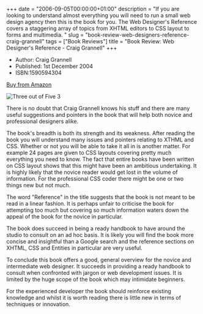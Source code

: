 +++
date = "2006-09-05T00:00:00+01:00"
description = "If you are looking to understand almost everything you will need to run a small web design agency then this is the book for you. The Web Designer's Reference covers a staggering array of topics from XHTML editors to CSS layout to forms and multimedia. "
slug = "book-review-web-designers-reference-craig-grannell"
tags = ["Book Reviews"]
title = "Book Review: Web Designer's Reference - Craig Grannell"
+++

- Author: Craig Grannell
- Published: 1st December 2004
- ISBN:1590594304

[Buy from Amazon](http://www.amazon.com/Web-Designers-Reference-Craig-Grannell/dp/1590594304)

![Three out of Five](/images/books/three_stars.gif "Three out of Five")
<span class="rating">3</span>

There is no doubt that Craig Grannell knows his stuff and there are many useful
suggestions and pointers in the book that will help both novice and professional
designers alike.

The book's breadth is both its strength and its weakness. After reading the book
you will understand many issues and pointers relating to XTHML and CSS. Whether
or not you will be able to take it all in is another matter. For example 24
pages are given to CSS layouts covering pretty much everything you need to know.
The fact that entire books have been written on CSS layout shows that this might
have been an ambitious undertaking. It is highly likely that the novice reader
would get lost in the volume of information. For the professional CSS coder
there might be one or two things new but not much.

The word "Reference" in the title suggests that the book is not meant to be read
in a linear fashion. It is perhaps unfair to criticise the book for attempting
too much but covering so much information waters down the appeal of the book for
the novice in particular.

The book does succeed in being a ready handbook to have around the studio to
consult on an ad hoc basis. It is likely you will find the book more concise and
insightful than a Google search and the reference sections on XHTML, CSS and
Entities in particular are very useful.

To conclude this book offers a good, general overview for the novice and
intermediate web designer. It succeeds in providing a ready handbook to consult
when confronted with jargon or web development issues. It is limited by the huge
scope of the book which may intimidate beginners.

For the experienced developer the book should reinforce existing knowledge and
whilst it is worth reading there is little new in terms of techniques or
innovation.
